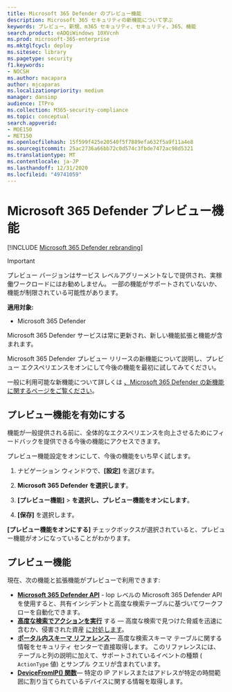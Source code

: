```yaml
---
title: Microsoft 365 Defender のプレビュー機能
description: Microsoft 365 セキュリティの新機能について学ぶ
keywords: プレビュー、新規、m365 セキュリティ、セキュリティ、365、機能
search.product: eADQiWindows 10XVcnh
ms.prod: microsoft-365-enterprise
ms.mktglfcycl: deploy
ms.sitesec: library
ms.pagetype: security
f1.keywords:
- NOCSH
ms.author: macapara
author: mjcaparas
ms.localizationpriority: medium
manager: dansimp
audience: ITPro
ms.collection: M365-security-compliance
ms.topic: conceptual
search.appverid:
- MOE150
- MET150
ms.openlocfilehash: 15f599f425e20540f5f7889efa632f5a9f11a4e8
ms.sourcegitcommit: 25ac2736a66bb72c0d574c3fbde7472ac98d5321
ms.translationtype: MT
ms.contentlocale: ja-JP
ms.lasthandoff: 12/31/2020
ms.locfileid: "49741059"
---
```

# <a name="microsoft-365-defender-preview-features"></a>Microsoft 365 Defender プレビュー機能

[!INCLUDE [Microsoft 365 Defender rebranding](../includes/microsoft-defender.md)]

>[!IMPORTANT]
>プレビュー バージョンはサービス レベルアグリーメントなしで提供され、実稼働ワークロードにはお勧めしません。 一部の機能がサポートされていないか、機能が制限されている可能性があります。

**適用対象:**
- Microsoft 365 Defender

Microsoft 365 Defender サービスは常に更新され、新しい機能拡張と機能が含まれます。

Microsoft 365 Defender プレビュー リリースの新機能について説明し、プレビュー エクスペリエンスをオンにして今後の機能を最初に試してみてください。

一般に利用可能な新機能について詳しくは [、Microsoft 365 Defender の新機能に関するページをご覧ください](whats-new.md)。

## <a name="turn-on-preview-features"></a>プレビュー機能を有効にする
機能が一般提供される前に、全体的なエクスペリエンスを向上させるためにフィードバックを提供できる今後の機能にアクセスできます。

プレビュー機能設定をオンにして、今後の機能をいち早く試します。

1. ナビゲーション ウィンドウで、**[設定]** を選びます。

2. **Microsoft 365 Defender を選択します**。


3. **[プレビュー機能]** > **を選択し、プレビュー機能をオンにします**。 

3. **[保存]** を選択します。

**[プレビュー機能をオンにする]** チェックボックスが選択されていると、プレビュー機能がオンになっていることがわかります。 

## <a name="preview-features"></a>プレビュー機能
現在、次の機能と拡張機能がプレビューで利用できます:

- **[Microsoft 365 Defender API](api-overview.md)** - lop レベルの Microsoft 365 Defender API を使用すると、共有インシデントと高度な検索テーブルに基づいてワークフローを自動化できます。 
- **[高度な検索でアクションを実行](advanced-hunting-take-action.md)** する — 高度な検索で見つけた脅威を迅速に含むか、侵害された資産 [に対処します](advanced-hunting-overview.md)。
- **[ポータル内スキーマ リファレンス](advanced-hunting-schema-tables.md#get-schema-information-in-the-security-center)**— 高度な検索スキーマ テーブルに関する情報をセキュリティ センターで直接取得します。 このリファレンスには、テーブルと列の説明に加えて、サポートされているイベントの種類 ( `ActionType` 値) とサンプル クエリが含まれています。
- **[DeviceFromIP() 関数](advanced-hunting-devicefromip-function.md)**— 特定の IP アドレスまたはアドレスが特定の時間範囲に割り当てられているデバイスに関する情報を取得します。


